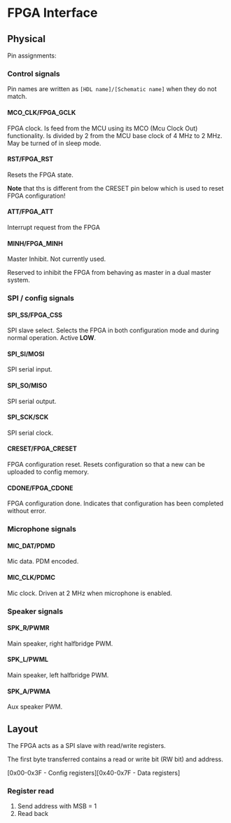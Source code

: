 # FPGA Interface

## Physical
Pin assignments:

### Control signals
Pin names are written as `[HDL name]/[Schematic name]` when they do not match.

#### MCO_CLK/FPGA_GCLK 

FPGA clock. Is feed from the MCU using its MCO (Mcu Clock Out) functionality. 
Is divided by 2 from the MCU base clock of 4 MHz to 2 MHz. May be turned of in sleep mode.

#### RST/FPGA_RST
Resets the FPGA state. 

**Note** that ths is different from the CRESET pin below which is used to reset FPGA configuration!

#### ATT/FPGA_ATT
Interrupt request from the FPGA

#### MINH/FPGA_MINH
Master Inhibit. Not currently used. 

Reserved to inhibit the FPGA from behaving as master in a dual master system.


### SPI / config signals

#### SPI_SS/FPGA_CSS
SPI slave select. Selects the FPGA in both configuration mode and during normal operation. Active **LOW**.

#### SPI_SI/MOSI
SPI serial input.

#### SPI_SO/MISO
SPI serial output.

#### SPI_SCK/SCK
SPI serial clock.

#### CRESET/FPGA_CRESET
FPGA configuration reset. Resets configuration so that a new can be uploaded to config memory.

#### CDONE/FPGA_CDONE
FPGA configuration done. Indicates that configuration has been completed without error.


### Microphone signals

#### MIC_DAT/PDMD
Mic data. PDM encoded.

#### MIC_CLK/PDMC
Mic clock. Driven at 2 MHz when microphone is enabled.

### Speaker signals

#### SPK_R/PWMR 
Main speaker, right halfbridge PWM. 

#### SPK_L/PWML 
Main speaker, left halfbridge PWM. 


#### SPK_A/PWMA 
Aux speaker PWM. 

## Layout

The FPGA acts as a SPI slave with read/write registers. 

The first byte transferred contains a read or write bit (RW bit) and address. 

[0x00-0x3F - Config registers][0x40-0x7F - Data registers]



### Register read

1. Send address with MSB = 1
2. Read back